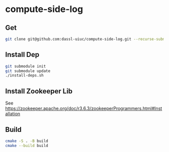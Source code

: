 # compute-side-log

## Get
```bash
git clone git@github.com:dassl-uiuc/compute-side-log.git --recurse-submodules
```

## Install Dep
```bash
git submodule init
git submodule update
./install-deps.sh
```

## Install Zookeeper Lib
See https://zookeeper.apache.org/doc/r3.6.3/zookeeperProgrammers.html#Installation

## Build
```bash
cmake -S . -B build
cmake --build build
```